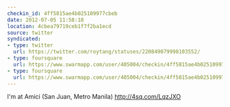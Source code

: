 ```yaml
---
checkin_id: 4ff5815ae4b025109977cbeb
date: 2012-07-05 11:58:18
location: 4cbea79719ceb1f7f2ba1ecd
source: twitter
syndicated:
- type: twitter
  url: https://twitter.com/roytang/statuses/220849079998103552/
- type: foursquare
  url: https://www.swarmapp.com/user/405004/checkin/4ff5815ae4b025109977cbeb?s=Sk6S6HQDP4Tnx-prA52H8DKO4DU&ref=tw
- type: foursquare
  url: https://www.swarmapp.com/user/405004/checkin/4ff5815ae4b025109977cbeb?s=Sk6S6HQDP4Tnx-prA52H8DKO4DU&ref=tw
---
```


I'm at Amici (San Juan, Metro Manila) http://4sq.com/LqzJXO
